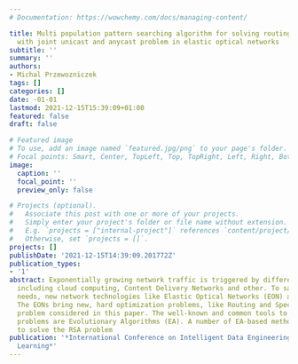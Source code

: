 ```yaml
---
# Documentation: https://wowchemy.com/docs/managing-content/

title: Multi population pattern searching algorithm for solving routing spectrum allocation
  with joint unicast and anycast problem in elastic optical networks
subtitle: ''
summary: ''
authors:
- Michal Przewozniczek
tags: []
categories: []
date: -01-01
lastmod: 2021-12-15T15:39:09+01:00
featured: false
draft: false

# Featured image
# To use, add an image named `featured.jpg/png` to your page's folder.
# Focal points: Smart, Center, TopLeft, Top, TopRight, Left, Right, BottomLeft, Bottom, BottomRight.
image:
  caption: ''
  focal_point: ''
  preview_only: false

# Projects (optional).
#   Associate this post with one or more of your projects.
#   Simply enter your project's folder or file name without extension.
#   E.g. `projects = ["internal-project"]` references `content/project/deep-learning/index.md`.
#   Otherwise, set `projects = []`.
projects: []
publishDate: '2021-12-15T14:39:09.201772Z'
publication_types:
- '1'
abstract: Exponentially growing network traffic is triggered by different services
  including cloud computing, Content Delivery Networks and other. To satisfy these
  needs, new network technologies like Elastic Optical Networks (EON) are proposed.
  The EONs bring new, hard optimization problems, like Routing and Spectrum Allocation
  problem considered in this paper. The well-known and common tools to solve the NP-hard
  problems are Evolutionary Algorithms (EA). A number of EA-based methods were proposed
  to solve the RSA problem
publication: '*International Conference on Intelligent Data Engineering and Automated
  Learning*'
---
```

